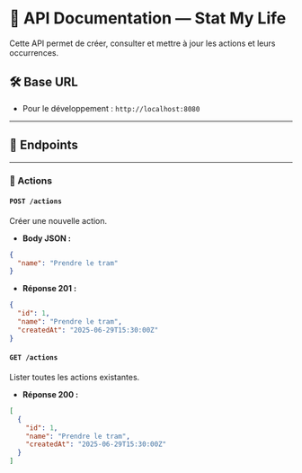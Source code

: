 # 📑 API Documentation — Stat My Life

Cette API permet de créer, consulter et mettre à jour les actions et leurs occurrences.

## 🛠️ Base URL

- Pour le développement : `http://localhost:8080`

---

## 🔗 Endpoints

---

### 📌 Actions

#### `POST /actions`
Créer une nouvelle action.

- **Body JSON :**
```json
{
  "name": "Prendre le tram"
}
```
- **Réponse 201 :**
```json
{
  "id": 1,
  "name": "Prendre le tram",
  "createdAt": "2025-06-29T15:30:00Z"
}
```

#### `GET /actions`
Lister toutes les actions existantes.

- **Réponse 200 :**
```json
[
  {
    "id": 1,
    "name": "Prendre le tram",
    "createdAt": "2025-06-29T15:30:00Z"
  }
]
```
